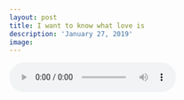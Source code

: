 ```yaml
---
layout: post
title: I want to know what love is
description: 'January 27, 2019'
image:
---
```


<audio controls>
  <source src="http://docs.google.com/uc?export=open&id=1-7rhRbpPBVFALxre-1OYl8H7aYxCodgy" type="audio/mp3">
Your browser does not support the audio element.
</audio>
